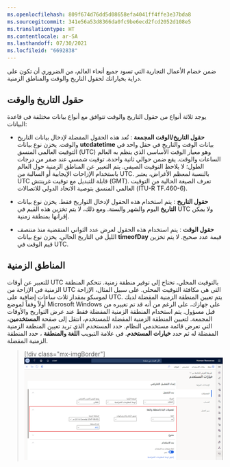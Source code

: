 ```yaml
---
ms.openlocfilehash: 809f674d76dd5d08658efa4041ff4ffe3e37bda8
ms.sourcegitcommit: 341e56a53d8366da0fc9be6ecd2fcd2052d108e5
ms.translationtype: HT
ms.contentlocale: ar-SA
ms.lasthandoff: 07/30/2021
ms.locfileid: "6692838"
---
```

ضمن خضام الأعمال التجارية التي تسود جميع أنحاء العالم، من الضروري أن تكون على دراية بخياراتك لحقول التاريخ والوقت والمناطق الزمنية.

## <a name="date-and-time-fields"></a>حقول التاريخ والوقت

يوجد ثلاثة أنواع من حقول التاريخ والوقت تتوافق مع أنواع بيانات مختلفة في قاعدة البيانات:

- **حقول التاريخ/الوقت المجمعة** : تُعد هذه الحقول المفضلة لإدخال بيانات التاريخ والوقت. يخزن نوع بيانات **utcdatetime** بيانات الوقت والتاريخ في حقل واحد في التوقيت العالمي المنسق (UTC) وهو معيار الوقت الأساسي الذي ينظم به العالم الساعات والوقت. يقع ضمن حوالي ثانية واحدة، توقيت شمسي عند صفر من درجات الطول؛ لا يلاحظ التوقيت الصيفي. يتم التعبير عن المناطق الزمنية حول العالم باستخدام الإزاحات الإيجابية أو السالبة من UTC. بالنسبة لمعظم الأغراض، يعتبر UTC قابلة للتبديل مع توقيت غرينتش (GMT). تعرف الصيغة الحالية من التوقيت العالمي المنسق بتوصية الاتحاد الدولي للاتصالات (ITU-R TF.460-6).

- **حقول التاريخ** : يتم استخدام هذه الحقول لإدخال التواريخ فقط. يخزن نوع بيانات **التاريخ** اليوم والشهر والسنة. ومع ذلك، لا يتم تخزين هذه القيم في UTC ولا يمكن إقرانها بمنطقة زمنية.

- **حقول الوقت** : يتم استخدام هذه الحقول لعرض عدد الثواني المنقضية منذ منتصف الليل في التاريخ الحالي. يخزن نوع بيانات **timeofDay** قيمة عدد صحيح. لا يتم تخزين قيم الوقت في UTC.

## <a name="time-zones"></a>المناطق الزمنية

للتعبير عن أوقات UTC بالتوقيت المحلي، تحتاج إلى توفير منطقة زمنية.
تتحكم المنطقة الزمنية في الإزاحة من UTC التي هي مكافئة التوقيت المحلي. على سبيل المثال، الإزاحة لموسكو بمقدار ثلاث ساعات إضافية على UTC. يتم تعيين المنطقة الزمنية المفضلة لديك أولاً وفقاً لموضع Microsoft Windows على جهازك، على الرغم من أنه قد تم تغييره من قبل مسؤول.
يتم استخدام المنطقة الزمنية المفضلة فقط عند عرض التواريخ والأوقات المجمعة. لتعيين المنطقة الزمنية المفضلة للمستخدم، انتقل إلى صفحة **المستخدمين**، التي تعرض قائمة مستخدمي النظام. حدد المستخدم الذي تريد تعيين المنطقة الزمنية المفضلة له ثم حدد **خيارات المستخدم**. في علامة التبويب **اللغة والمنطقة** ، حدد المنطقة الزمنية المفضلة.

> [!div class="mx-imgBorder"]
> [![لقطة شاشة لقسم تفضيلات اللغة والبلد/المنطقة في صفحة خيارات المستخدم.](../media/time-zone.png)](../media/time-zone.png#lightbox)
